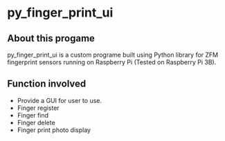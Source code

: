 # py_finger_print_ui

## About this progame
py_finger_print_ui is a custom programe built using Python library for ZFM fingerprint sensors running on Raspberry Pi (Tested on Raspberry Pi 3B). 

## Function involved
* Provide a GUI for user to use.
* Finger register
* Finger find
* Finger delete
* Finger print photo display
